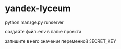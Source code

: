 # yandex-lyceum
python manage.py runserver

создайте файл .env в папке проекта

запишите в него значение переменной SECRET_KEY
